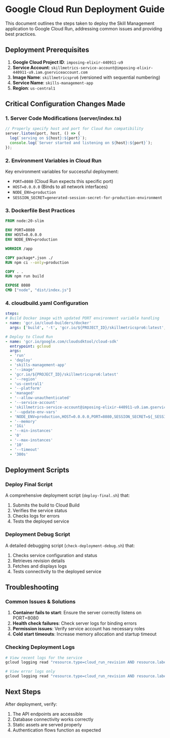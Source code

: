 # Google Cloud Run Deployment Guide

This document outlines the steps taken to deploy the Skill Management application to Google Cloud Run, addressing common issues and providing best practices.

## Deployment Prerequisites

1. **Google Cloud Project ID**: `imposing-elixir-440911-u9`
2. **Service Account**: `skillmetrics-service-account@imposing-elixir-440911-u9.iam.gserviceaccount.com`
3. **Image Name**: `skillmetricspro6` (versioned with sequential numbering)
4. **Service Name**: `skills-management-app`
5. **Region**: `us-central1`

## Critical Configuration Changes Made

### 1. Server Code Modifications (server/index.ts)

```typescript
// Properly specify host and port for Cloud Run compatibility
server.listen(port, host, () => {
  log(`serving on ${host}:${port}`);
  console.log(`Server started and listening on ${host}:${port}`);
});
```

### 2. Environment Variables in Cloud Run

Key environment variables for successful deployment:
- `PORT=8080` (Cloud Run expects this specific port)
- `HOST=0.0.0.0` (Binds to all network interfaces)
- `NODE_ENV=production`
- `SESSION_SECRET=generated-session-secret-for-production-environment`

### 3. Dockerfile Best Practices

```dockerfile
FROM node:20-slim

ENV PORT=8080
ENV HOST=0.0.0.0
ENV NODE_ENV=production

WORKDIR /app

COPY package*.json ./
RUN npm ci --only=production

COPY . .
RUN npm run build

EXPOSE 8080
CMD ["node", "dist/index.js"]
```

### 4. cloudbuild.yaml Configuration

```yaml
steps:
# Build Docker image with updated PORT environment variable handling
- name: 'gcr.io/cloud-builders/docker'
  args: ['build', '-t', 'gcr.io/${PROJECT_ID}/skillmetricspro6:latest', '.']

# Deploy to Cloud Run
- name: 'gcr.io/google.com/cloudsdktool/cloud-sdk'
  entrypoint: gcloud
  args:
  - 'run'
  - 'deploy'
  - 'skills-management-app'
  - '--image'
  - 'gcr.io/${PROJECT_ID}/skillmetricspro6:latest'
  - '--region'
  - 'us-central1'
  - '--platform'
  - 'managed'
  - '--allow-unauthenticated'
  - '--service-account'
  - 'skillmetrics-service-account@imposing-elixir-440911-u9.iam.gserviceaccount.com'
  - '--update-env-vars'
  - 'NODE_ENV=production,HOST=0.0.0.0,PORT=8080,SESSION_SECRET=${_SESSION_SECRET}'
  - '--memory'
  - '1Gi'
  - '--min-instances'
  - '0'
  - '--max-instances'
  - '10'
  - '--timeout'
  - '300s'
```

## Deployment Scripts

### Deploy Final Script

A comprehensive deployment script (`deploy-final.sh`) that:
1. Submits the build to Cloud Build
2. Verifies the service status
3. Checks logs for errors
4. Tests the deployed service

### Deployment Debug Script

A detailed debugging script (`check-deployment-debug.sh`) that:
1. Checks service configuration and status
2. Retrieves revision details
3. Fetches and displays logs
4. Tests connectivity to the deployed service

## Troubleshooting

### Common Issues & Solutions

1. **Container fails to start**: Ensure the server correctly listens on PORT=8080
2. **Health check failures**: Check server logs for binding errors
3. **Permission issues**: Verify service account has necessary roles
4. **Cold start timeouts**: Increase memory allocation and startup timeout

### Checking Deployment Logs

```bash
# View recent logs for the service
gcloud logging read "resource.type=cloud_run_revision AND resource.labels.service_name=skills-management-app" --limit=20

# View error logs only
gcloud logging read "resource.type=cloud_run_revision AND resource.labels.service_name=skills-management-app AND severity>=ERROR" --limit=10
```

## Next Steps

After deployment, verify:
1. The API endpoints are accessible
2. Database connectivity works correctly
3. Static assets are served properly
4. Authentication flows function as expected